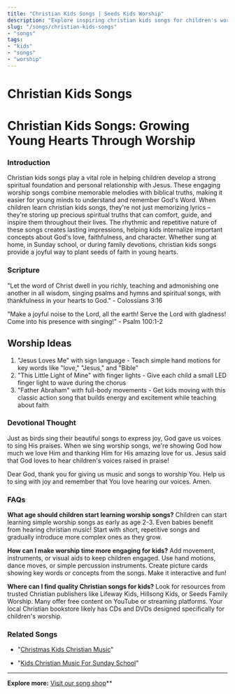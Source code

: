 ```yaml
---
title: "Christian Kids Songs | Seeds Kids Worship"
description: "Explore inspiring christian kids songs for children's worship and faith development. Biblical music resources for families and ministry."
slug: "/songs/christian-kids-songs"
- "songs"
tags:
- "kids"
- "songs"
- "worship"
---
```


# Christian Kids Songs

# Christian Kids Songs: Growing Young Hearts Through Worship

### Introduction
Christian kids songs play a vital role in helping children develop a strong spiritual foundation and personal relationship with Jesus. These engaging worship songs combine memorable melodies with biblical truths, making it easier for young minds to understand and remember God's Word. When children learn christian kids songs, they're not just memorizing lyrics – they're storing up precious spiritual truths that can comfort, guide, and inspire them throughout their lives. The rhythmic and repetitive nature of these songs creates lasting impressions, helping kids internalize important concepts about God's love, faithfulness, and character. Whether sung at home, in Sunday school, or during family devotions, christian kids songs provide a joyful way to plant seeds of faith in young hearts.

### Scripture
"Let the word of Christ dwell in you richly, teaching and admonishing one another in all wisdom, singing psalms and hymns and spiritual songs, with thankfulness in your hearts to God." - Colossians 3:16

"Make a joyful noise to the Lord, all the earth! Serve the Lord with gladness! Come into his presence with singing!" - Psalm 100:1-2

## Worship Ideas
1. "Jesus Loves Me" with sign language - Teach simple hand motions for key words like "love," "Jesus," and "Bible"
2. "This Little Light of Mine" with finger lights - Give each child a small LED finger light to wave during the chorus
3. "Father Abraham" with full-body movements - Get kids moving with this classic action song that builds energy and excitement while teaching about faith

### Devotional Thought
Just as birds sing their beautiful songs to express joy, God gave us voices to sing His praises. When we sing worship songs, we're showing God how much we love Him and thanking Him for His amazing love for us. Jesus said that God loves to hear children's voices raised in praise!

Dear God, thank you for giving us music and songs to worship You. Help us to sing with joy and remember that You love hearing our voices. Amen.

### FAQs

**What age should children start learning worship songs?**
Children can start learning simple worship songs as early as age 2-3. Even babies benefit from hearing christian music! Start with short, repetitive songs and gradually introduce more complex ones as they grow.

**How can I make worship time more engaging for kids?**
Add movement, instruments, or visual aids to keep children engaged. Use hand motions, dance moves, or simple percussion instruments. Create picture cards showing key words or concepts from the songs. Make it interactive and fun!

**Where can I find quality Christian songs for kids?**
Look for resources from trusted Christian publishers like Lifeway Kids, Hillsong Kids, or Seeds Family Worship. Many offer free content on YouTube or streaming platforms. Your local Christian bookstore likely has CDs and DVDs designed specifically for children's worship.

### Related Songs

- "[Christmas Kids Christian Music](/activities/christmas-kids-christian-music/)"

- "[Kids Christian Music For Sunday School](/activities/kids-christian-music-for-sunday-school/)"

---

**Explore more:** [Visit our song shop](https://seedskidsworship.com/shop)**

<!-- Schema Markup -->
<script type="application/ld+json">
{
  "@context": "https://schema.org",
  "@type": "MusicRecording",
  "name": "Christian Kids Songs",
  "byArtist": {
    "@type": "MusicGroup",
    "name": "Seeds Kids Worship"
  },
  "isFamilyFriendly": true,
  "url": "https://seedskidsworship.com/songs/christian-kids-songs/"
}
</script>